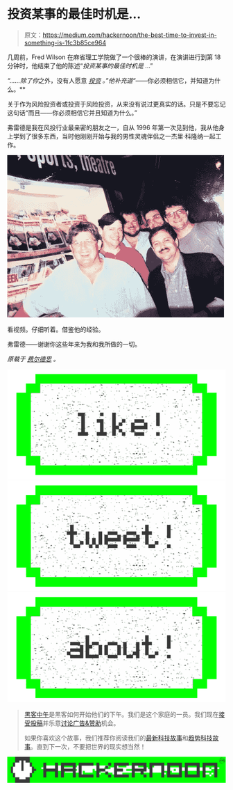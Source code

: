 # 投资某事的最佳时机是…

> 原文：<https://medium.com/hackernoon/the-best-time-to-invest-in-something-is-1fc3b85ce964>

几周前，Fred Wilson 在麻省理工学院做了一个很棒的演讲，在演讲进行到第 18 分钟时，他结束了他的陈述“*投资某事的最佳时机是* …”

*“……除了你*之外，没有人愿意 [*投资*](https://hackernoon.com/tagged/invest) *。”他补充道“*——你必须相信它，并知道为什么。**

关于作为风险投资者或投资于风险投资，从来没有说过更真实的话。只是不要忘记这句话“而且——你必须相信它并且知道为什么。”

弗雷德是我在风投行业最亲密的朋友之一，自从 1996 年第一次见到他，我从他身上学到了很多东西，当时他刚刚开始与我的男性灵魂伴侣之一杰里·科隆纳一起工作。

![](img/058c9ead99bb98a6a547f5b755f48690.png)

看视频。仔细听着。借鉴他的经验。

弗雷德——谢谢你这些年来为我和我所做的一切。

*原载于* [*费尔德思*](http://www.feld.com/archives/2017/04/best-time-invest-something.html) *。*

[![](img/50ef4044ecd4e250b5d50f368b775d38.png)](http://bit.ly/HackernoonFB)[![](img/979d9a46439d5aebbdcdca574e21dc81.png)](https://goo.gl/k7XYbx)[![](img/2930ba6bd2c12218fdbbf7e02c8746ff.png)](https://goo.gl/4ofytp)

> [黑客中午](http://bit.ly/Hackernoon)是黑客如何开始他们的下午。我们是这个家庭的一员。我们现在[接受投稿](http://bit.ly/hackernoonsubmission)并乐意[讨论广告&赞助](mailto:partners@amipublications.com)机会。
> 
> 如果你喜欢这个故事，我们推荐你阅读我们的[最新科技故事](http://bit.ly/hackernoonlatestt)和[趋势科技故事](https://hackernoon.com/trending)。直到下一次，不要把世界的现实想当然！

![](img/be0ca55ba73a573dce11effb2ee80d56.png)